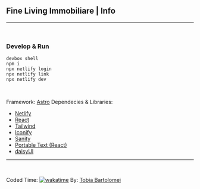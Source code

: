 ## Fine Living Immobiliare | Info

---
<br>

### Develop & Run

```shell
devbox shell
npm i
npx netlify login
npx netlify link
npx netlify dev
```

<br>

Framework: [Astro](https://astro.build)
Dependecies & Libraries: 
- [Netlify](https://netlify.app)
- [React](https://react.dev)
- [Tailwind](https://tailwindcss.com)
- [Iconify](https://iconify.design/)
- [Sanity](https://sanity.io)
- [Portable Text (React)](https://www.npmjs.com/package/react-portable-text)
- [daisyUI](https://daisyui.com)

---

<br>

Coded Time: [![wakatime](https://wakatime.com/badge/user/018edc23-7885-44d3-8b1a-efd38be8a6f6/project/dd60df30-acb6-47d1-a1de-a606f66cae23.svg)](https://wakatime.com/badge/user/018edc23-7885-44d3-8b1a-efd38be8a6f6/project/dd60df30-acb6-47d1-a1de-a606f66cae23)
By: [Tobia Bartolomei](https://tob.codes)
